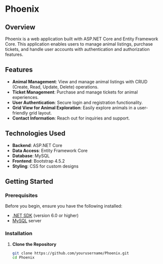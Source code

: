 # Phoenix

## Overview
Phoenix is a web application built with ASP.NET Core and Entity Framework Core. This application enables users to manage animal listings, purchase tickets, and handle user accounts with authentication and authorization features.

## Features
- **Animal Management**: View and manage animal listings with CRUD (Create, Read, Update, Delete) operations.
- **Ticket Management**: Purchase and manage tickets for animal experiences.
- **User Authentication**: Secure login and registration functionality.
- **Grid View for Animal Exploration**: Easily explore animals in a user-friendly grid layout.
- **Contact Information**: Reach out for inquiries and support.

## Technologies Used
- **Backend**: ASP.NET Core
- **Data Access**: Entity Framework Core
- **Database**: MySQL
- **Frontend**: Bootstrap 4.5.2
- **Styling**: CSS for custom designs

## Getting Started

### Prerequisites
Before you begin, ensure you have the following installed:
- [.NET SDK](https://dotnet.microsoft.com/download) (version 6.0 or higher)
- [MySQL](https://dev.mysql.com/downloads/mysql/) server

### Installation

1. **Clone the Repository**
   ```bash
   git clone https://github.com/yourusername/Phoenix.git
   cd Phoenix
